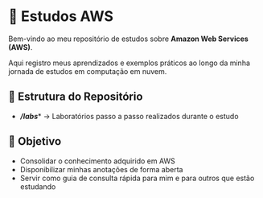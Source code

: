 # 📘 Estudos AWS

Bem-vindo ao meu repositório de estudos sobre ****Amazon Web Services (AWS)****.

Aqui registro meus aprendizados e exemplos práticos ao longo da minha jornada de estudos em computação em nuvem.

## 📂 Estrutura do Repositório

- ***/labs**** → Laboratórios passo a passo realizados durante o estudo

## 🎯 Objetivo

- Consolidar o conhecimento adquirido em AWS
- Disponibilizar minhas anotações de forma aberta
- Servir como guia de consulta rápida para mim e para outros que estão estudando
